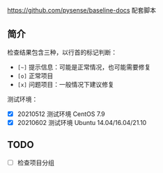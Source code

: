 https://github.com/pysense/baseline-docs 配套脚本

## 简介

检查结果包含三种，以行首的标记判断：

- `[~]` 提示信息：可能是正常情况，也可能需要修复
- `[o]` 正常项目
- `[x]` 问题项目：一般情况下建议修复

测试环境：

- [x] 20210512 测试环境 CentOS 7.9
- [x] 20210602 测试环境 Ubuntu 14.04/16.04/21.10

## TODO

- [ ] 检查项目分组
